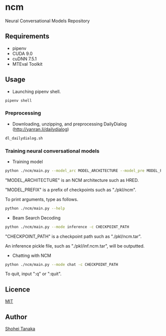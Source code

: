 # ncm
Neural Conversational Models Repository

## Requirements
- pipenv
- CUDA 9.0
- cuDNN 7.5.1
- MTEval Toolkit

## Usage

- Launching pipenv shell.

```sh
pipenv shell
```

### Preprocessing

- Downloading, unzipping, and preprocessing DailyDialog (http://yanran.li/dailydialog)

```sh
dl_dailydialog.sh
```

### Training neural conversational models

- Training model

```sh
python ./ncm/main.py --model_arc MODEL_ARCHITECTURE --model_pre MODEL_PREFIX
```

"MODEL_ARCHITECTURE" is an NCM architecture such as HRED.

"MODEL_PREFIX" is a prefix of checkpoints such as "./pkl/ncm".

To print arguments, type as follows.

```sh
python ./ncm/main.py --help
```

- Beam Search Decoding

```sh
python ./ncm/main.py --mode inference -c CHECKPOINT_PATH
```

"CHECKPOINT_PATH" is a checkpoint path such as "./pkl/ncm.tar".

An inference pickle file, such as "./pkl/inf.ncm.tar", will be outputted.

- Chatting with NCM

```sh
python ./ncm/main.py --mode chat -c CHECKPOINT_PATH
```

To quit, input ":q" or ":quit".

## Licence

[MIT](https://github.com/tcnksm/tool/blob/master/LICENCE)

## Author

[Shohei Tanaka](https://github.com/Tanasho0928)
